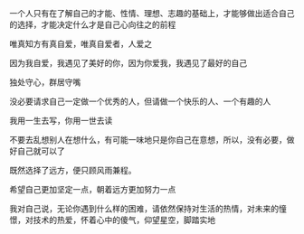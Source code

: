 一个人只有在了解自己的才能、性情、理想、志趣的基础上，才能够做出适合自己的选择，才能决定什么才是自己心向往之的前程

唯真知方有真自爱，唯真自爱者，人爱之

因为我自爱，我遇见了美好的你，因为你爱我，我遇见了最好的自己

独处守心，群居守嘴

没必要请求自己一定做一个优秀的人，但请做一个快乐的人、一个有趣的人

我用一生去写，你用一世去读

不要去乱想别人在想什么，有可能一味地只是你自己在意想，所以，没有必要，做好自己就可以了

既然选择了远方，便只顾风雨兼程。

希望自己更加坚定一点，朝着远方更加努力一点

我对自己说，无论你遇到什么样的困难，请依然保持对生活的热情，对未来的憧憬，对技术的热爱，怀着心中的傻气，仰望星空，脚踏实地